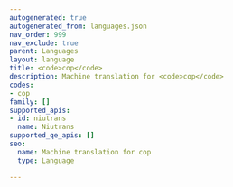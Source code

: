 ```yaml
---
autogenerated: true
autogenerated_from: languages.json
nav_order: 999
nav_exclude: true
parent: Languages
layout: language
title: <code>cop</code>
description: Machine translation for <code>cop</code>
codes:
- cop
family: []
supported_apis:
- id: niutrans
  name: Niutrans
supported_qe_apis: []
seo:
  name: Machine translation for cop
  type: Language

---
```


